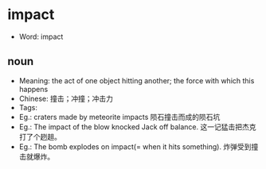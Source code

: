 # impact

- Word: impact

## noun

- Meaning: the act of one object hitting another; the force with which this happens
- Chinese: 撞击；冲撞；冲击力
- Tags: 
- Eg.: craters made by meteorite impacts 陨石撞击而成的陨石坑
- Eg.: The impact of the blow knocked Jack off balance. 这一记猛击把杰克打了个趔趄。
- Eg.: The bomb explodes on impact(= when it hits something). 炸弹受到撞击就爆炸。

